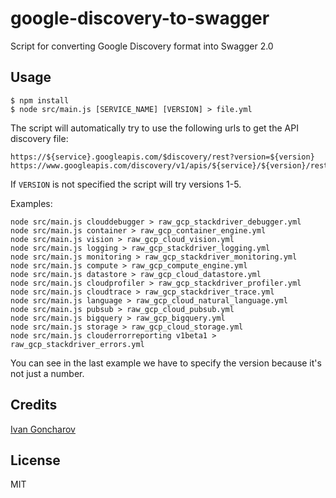 # google-discovery-to-swagger

Script for converting Google Discovery format into Swagger 2.0

## Usage

```
$ npm install
$ node src/main.js [SERVICE_NAME] [VERSION] > file.yml
```

The script will automatically try to use the following urls to get the API discovery file:
```
https://${service}.googleapis.com/$discovery/rest?version=${version}
https://www.googleapis.com/discovery/v1/apis/${service}/${version}/rest
```

If `VERSION` is not specified the script will try versions 1-5.

Examples:
```
node src/main.js clouddebugger > raw_gcp_stackdriver_debugger.yml
node src/main.js container > raw_gcp_container_engine.yml
node src/main.js vision > raw_gcp_cloud_vision.yml
node src/main.js logging > raw_gcp_stackdriver_logging.yml
node src/main.js monitoring > raw_gcp_stackdriver_monitoring.yml
node src/main.js compute > raw_gcp_compute_engine.yml
node src/main.js datastore > raw_gcp_cloud_datastore.yml
node src/main.js cloudprofiler > raw_gcp_stackdriver_profiler.yml
node src/main.js cloudtrace > raw_gcp_stackdriver_trace.yml
node src/main.js language > raw_gcp_cloud_natural_language.yml
node src/main.js pubsub > raw_gcp_cloud_pubsub.yml
node src/main.js bigquery > raw_gcp_bigquery.yml
node src/main.js storage > raw_gcp_cloud_storage.yml 
node src/main.js clouderrorreporting v1beta1 > raw_gcp_stackdriver_errors.yml
```

You can see in the last example we have to specify the version because it's not just a number.

## Credits
[Ivan Goncharov](https://github.com/IvanGoncharov/)

## License

MIT
